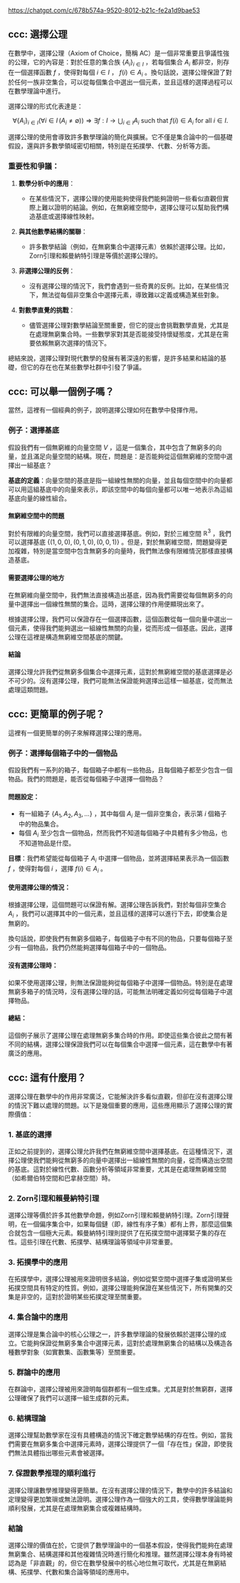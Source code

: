 https://chatgpt.com/c/678b574a-9520-8012-b21c-fe2a1d9bae53

## ccc: 選擇公理

在數學中，選擇公理（Axiom of Choice，簡稱 AC）是一個非常重要且爭議性強的公理，它的內容是：對於任意的集合族  $`\{A_i\}_{i \in I}`$ ，若每個集合  $`A_i`$  都非空，則存在一個選擇函數  $`f`$ ，使得對每個  $`i \in I`$ ， $`f(i) \in A_i`$ 。換句話說，選擇公理保證了對於任何一族非空集合，可以從每個集合中選出一個元素，並且這樣的選擇過程可以在數學理論中進行。

選擇公理的形式化表達是：

```math
\forall \{ A_i \}_{i \in I} \left( \forall i \in I \, (A_i \neq \emptyset) \right) \Rightarrow \exists f : I \to \bigcup_{i \in I} A_i \text{ such that } f(i) \in A_i \text{ for all } i \in I.
```


選擇公理的使用會導致許多數學理論的簡化與擴展。它不僅是集合論中的一個基礎假設，還與許多數學領域密切相關，特別是在拓撲學、代數、分析等方面。

### 重要性和爭議：
1. **數學分析中的應用**：
   - 在某些情況下，選擇公理的使用能夠使得我們能夠證明一些看似直觀但實際上難以證明的結論。例如，在無窮維空間中，選擇公理可以幫助我們構造基底或選擇線性映射。
   
2. **與其他數學結構的關聯**：
   - 許多數學結論（例如，在無窮集合中選擇元素）依賴於選擇公理。比如，Zorn引理和賴曼納特引理是等價於選擇公理的。

3. **非選擇公理的反例**：
   - 沒有選擇公理的情況下，我們會遇到一些奇異的反例。比如，在某些情況下，無法從每個非空集合中選擇元素，導致難以定義或構造某些對象。
   
4. **對數學直覺的挑戰**：
   - 儘管選擇公理對數學結論至關重要，但它的提出會挑戰數學直覺，尤其是在處理無窮集合時。一些數學家對其是否能接受持懷疑態度，尤其是在需要依賴無窮次選擇的情況下。

總結來說，選擇公理對現代數學的發展有著深遠的影響，是許多結果和結論的基礎，但它的存在也在某些數學社群中引發了爭議。

## ccc: 可以舉一個例子嗎？

當然，這裡有一個經典的例子，說明選擇公理如何在數學中發揮作用。

### 例子：選擇基底

假設我們有一個無窮維的向量空間  $`V`$ ，這是一個集合，其中包含了無窮多的向量，並且滿足向量空間的結構。現在，問題是：是否能夠從這個無窮維的空間中選擇出一組基底？

**基底的定義**：向量空間的基底是指一組線性無關的向量，並且每個空間中的向量都可以用這組基底中的向量來表示，即該空間中的每個向量都可以唯一地表示為這組基底向量的線性組合。

#### 無窮維空間中的問題
對於有限維的向量空間，我們可以直接選擇基底。例如，對於三維空間  $`\mathbb{R}^3`$ ，我們可以選擇基底  $`\{(1,0,0), (0,1,0), (0,0,1)\}`$ 。但是，對於無窮維空間，問題變得更加複雜，特別是當空間中包含無窮多的向量時，我們無法像有限維情況那樣直接構造基底。

#### 需要選擇公理的地方
在無窮維向量空間中，我們無法直接構造出基底，因為我們需要從每個無窮多的向量中選擇出一個線性無關的集合。這時，選擇公理的作用便顯現出來了。

根據選擇公理，我們可以保證存在一個選擇函數，這個函數從每一個向量中選出一個元素，使得我們能夠選出一組線性無關的向量，從而形成一個基底。因此，選擇公理在這裡是構造無窮維空間基底的關鍵。

#### 結論
選擇公理允許我們從無窮多個集合中選擇元素，這對於無窮維空間的基底選擇是必不可少的。沒有選擇公理，我們可能無法保證能夠選擇出這樣一組基底，從而無法處理這類問題。

## ccc: 更簡單的例子呢？

這裡有一個更簡單的例子來解釋選擇公理的應用。

### 例子：選擇每個箱子中的一個物品

假設我們有一系列的箱子，每個箱子中都有一些物品，且每個箱子都至少包含一個物品。我們的問題是，能否從每個箱子中選擇一個物品？

#### 問題設定：
- 有一組箱子  $`\{A_1, A_2, A_3, \dots\}`$ ，其中每個  $`A_i`$  是一個非空集合，表示第  $`i`$  個箱子中的物品集合。
- 每個  $`A_i`$  至少包含一個物品，然而我們不知道每個箱子中具體有多少物品，也不知道物品是什麼。

**目標**：我們希望能從每個箱子  $`A_i`$  中選擇一個物品，並將選擇結果表示為一個函數  $`f`$ ，使得對每個  $`i`$ ，選擇  $`f(i) \in A_i`$ 。

#### 使用選擇公理的情況：
根據選擇公理，這個問題可以保證有解。選擇公理告訴我們，對於每個非空集合  $`A_i`$ ，我們可以選擇其中的一個元素，並且這樣的選擇可以進行下去，即使集合是無窮的。

換句話說，即使我們有無窮多個箱子，每個箱子中有不同的物品，只要每個箱子至少有一個物品，我們仍然能夠選擇每個箱子中的一個物品。

#### 沒有選擇公理時：
如果不使用選擇公理，則無法保證能夠從每個箱子中選擇一個物品。特別是在處理無窮多箱子的情況時，沒有選擇公理的話，可能無法明確定義如何從每個箱子中選擇物品。

#### 總結：
這個例子展示了選擇公理在處理無窮多集合時的作用。即使這些集合彼此之間有著不同的結構，選擇公理保證我們可以在每個集合中選擇一個元素，這在數學中有著廣泛的應用。

## ccc: 這有什麼用？

選擇公理在數學中的作用非常廣泛，它能解決許多看似直觀，但卻在沒有選擇公理的情況下難以處理的問題。以下是幾個重要的應用，這些應用顯示了選擇公理的實際價值：

### 1. **基底的選擇**
正如之前提到的，選擇公理允許我們在無窮維空間中選擇基底。在這種情況下，選擇公理使我們能夠從無窮多的向量中選擇出一組線性無關的向量，從而構造出空間的基底。這對於線性代數、函數分析等領域非常重要，尤其是在處理無窮維空間（如希爾伯特空間和巴拿赫空間）時。

### 2. **Zorn引理和賴曼納特引理**
選擇公理等價於許多其他數學命題，例如Zorn引理和賴曼納特引理。Zorn引理聲明，在一個偏序集合中，如果每個鏈（即，線性有序子集）都有上界，那麼這個集合就包含一個極大元素。賴曼納特引理則提供了在拓撲空間中選擇緊子集的存在性。這些引理在代數、拓撲學、結構理論等領域中非常重要。

### 3. **拓撲學中的應用**
在拓撲學中，選擇公理被用來證明很多結論，例如從緊空間中選擇子集或證明某些拓撲空間具有特定的性質。例如，選擇公理能夠保證在某些情況下，所有開集的交集是非空的，這對於證明某些拓撲定理至關重要。

### 4. **集合論中的應用**
選擇公理是集合論中的核心公理之一，許多數學理論的發展依賴於選擇公理的成立。它能夠保證從無窮多集合中選擇元素，這對於處理無窮集合的結構以及構造各種數學對象（如實數集、函數集等）至關重要。

### 5. **群論中的應用**
在群論中，選擇公理被用來證明每個群都有一個生成集。尤其是對於無窮群，選擇公理確保了我們可以選擇一組生成群的元素。

### 6. **結構理論**
選擇公理幫助數學家在沒有具體構造的情況下確定數學結構的存在性。例如，當我們需要在無窮多集合中選擇元素時，選擇公理提供了一個「存在性」保證，即使我們無法具體指出哪些元素會被選擇。

### 7. **保證數學推理的順利進行**
選擇公理讓數學推理變得更簡單。在沒有選擇公理的情況下，數學中的許多結論和定理變得更加繁瑣或無法證明。選擇公理作為一個強大的工具，使得數學理論能夠順利發展，尤其是在處理無窮集合或複雜結構時。

### 結論
選擇公理的價值在於，它提供了數學理論中的一個基本假設，使得我們能夠在處理無窮集合、結構選擇和其他複雜情況時進行簡化和推理。雖然選擇公理本身有時被認為是「非直觀」的，但它在數學發展中的核心地位無可取代，尤其是在無窮結構、拓撲學、代數和集合論等領域的應用中。
